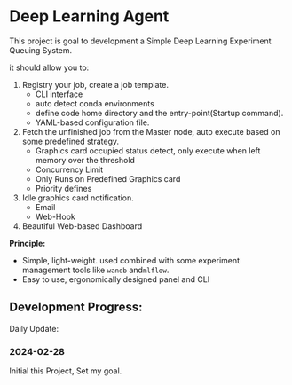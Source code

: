 # Deep Learning Agent

This project is goal to development a Simple Deep Learning Experiment Queuing System.

it should allow you to:

1. Registry your job, create a job template.
   - CLI interface
   - auto detect  conda environments
   - define code home directory and the entry-point(Startup command).
   - YAML-based configuration file.
2. Fetch the unfinished job from the Master node, auto execute based on some predefined strategy.
   - Graphics card occupied status detect, only execute when left memory over the threshold
   - Concurrency Limit
   - Only Runs on Predefined Graphics card
   - Priority defines
3. Idle graphics card notification.
   - Email
   - Web-Hook
4. Beautiful Web-based Dashboard

**Principle:**

- Simple, light-weight. used combined with some experiment management tools like `wandb` and`mlflow`.
- Easy to use, ergonomically designed panel and CLI 

## Development Progress:

Daily Update:

### 2024-02-28

Initial this Project, Set my goal.
